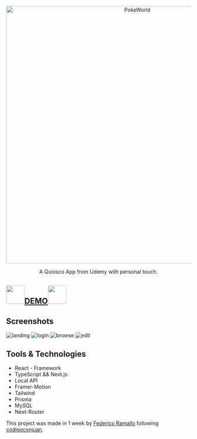 <p align="center">
  <a href="https://github.com/tobiasbueschel/awesome-pokemon/">
    <img alt="PokeWorld" src="https://live.staticflickr.com/7885/46696709635_b3e78bc00a_b.jpg" width="700">
  </a>
</p>

<div align="center">

<p align="center">
  A Quiosco App from Udemy with personal touch.
</p>

</div>

## <img src="https://cdn.icon-icons.com/icons2/1368/PNG/512/-coffee-container_89755.png" width="50px"/><a href="https://netflix-ramallo.netlify.app/" target="_blank">DEMO</a><img src="https://cdn.icon-icons.com/icons2/1368/PNG/512/-coffee-container_89755.png" width="50px"/>
## Screenshots
<img src="https://i.ibb.co/V9LtDKs/Screenshot-1.png" target="_blank" alt="landing"/>
<img src="https://i.ibb.co/drcmPm9/Screenshot-2.png" target="_blank" alt="login"/>
<img src="https://i.ibb.co/1TzXdFT/Screenshot-4.png" target="_blank" alt="browse"/>
<img src="https://i.ibb.co/TPPT1Yn/Screenshot-3.png" target="_blank" alt="edit"/>


## Tools & Technologies 
- React - Framework
- TypeScript && Next.js
- Local API
- Framer-Motion
- Tailwind
- Prisma
- MySQL
- Next-Router




This project was made in 1 week by [Federico Ramallo](https://github.com/Fede-Ramallo) following [codigoconjuan](https://github.com/codigoconjuan).